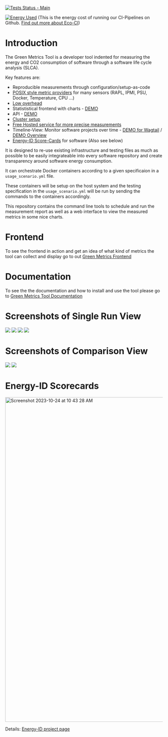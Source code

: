 [![Tests Status - Main](https://github.com/green-coding-berlin/green-metrics-tool/actions/workflows/tests-vm-main.yml/badge.svg)](https://github.com/green-coding-berlin/green-metrics-tool/actions/workflows/tests-vm-main.yml)


[![Energy Used](https://api.green-coding.io/v1/ci/badge/get/?repo=green-coding-berlin/green-metrics-tool&branch=dev&workflow=45267392)](https://metrics.green-coding.io/ci.html?repo=green-coding-berlin/green-metrics-tool&branch=dev&workflow=45267392) (This is the energy cost of running our CI-Pipelines on Github. [Find out more about Eco-CI](https://www.green-coding.io/projects/eco-ci/))

# Introduction

The Green Metrics Tool is a developer tool indented for measuring the energy and CO2 consumption of software through a software life cycle analysis (SLCA).

Key features are:
- Reproducible measurements through configuration/setup-as-code
- [POSIX style metric providers](https://docs.green-coding.io/docs/measuring/metric-providers/metric-providers-overview/) for many sensors (RAPL, IPMI, PSU, Docker, Temperature, CPU ...)
- [Low overhead](https://docs.green-coding.io/docs/measuring/metric-providers/overhead-of-measurement-providers/)
- Statististical frontend with charts - [DEMO](https://metrics.green-coding.io/stats.html?id=7169e39e-6938-4636-907b-68aa421994b2)
- API - [DEMO](https://api.green-coding.io)
- [Cluster setup](https://docs.green-coding.io/docs/installation/installation-cluster/)
- [Free Hosted service for more precise measurements](https://docs.green-coding.io/docs/measuring/measurement-cluster/)
- Timeline-View: Monitor software projects over time - [DEMO for Wagtail](https://metrics.green-coding.io/timeline.html?uri=https://github.com/green-coding-berlin/bakerydemo-gold-benchmark&filename=usage_scenario_warm.yml&branch=&machine_id=7) / [DEMO Overview](https://metrics.green-coding.io/energy-timeline.html)
- [Energy-ID Score-Cards](https://www.green-coding.io/projects/energy-id/) for software (Also see below)

It is designed to re-use existing infrastructure and testing files as much as possible to be easily integrateable into every software repository and create transparency around software energy consumption.

It can orchestrate Docker containers according to a given specificaion in a `usage_scenario.yml` file.

These containers will be setup on the host system and the testing specification in the `usage_scenario.yml` will be
run by sending the commands to the containers accordingly.

This repository contains the command line tools to schedule and run the measurement report
as well as a web interface to view the measured metrics in some nice charts.

# Frontend
To see the frontend in action and get an idea of what kind of metrics the tool can collect and display go to out [Green Metrics Frontend](https://metrics.green-coding.io)

# Documentation

To see the the documentation and how to install and use the tool please go to [Green Metrics Tool Documentation](https://docs.green-coding.io)

# Screenshots of Single Run View

![](https://www.green-coding.io/img/projects/gmt-screenshot-1.webp)
![](https://www.green-coding.io/img/projects/gmt-screenshot-2.webp)
![](https://www.green-coding.io/img/projects/gmt-screenshot-3.webp)
![](https://www.green-coding.io/img/projects/gmt-screenshot-4.webp)
 

# Screenshots of Comparison View
![](https://www.green-coding.io/img/projects/gmt-screenshot-5.webp)
![](https://www.green-coding.io/img/projects/gmt-screenshot-6.webp)

# Energy-ID Scorecards
<img width="1034" alt="Screenshot 2023-10-24 at 10 43 28 AM" src="https://github.com/green-coding-berlin/green-metrics-tool/assets/250671/7e3e3faa-5452-4722-af70-a65114f930ac">

Details: [Energy-ID project page](https://www.green-coding.io/projects/energy-id/
)


